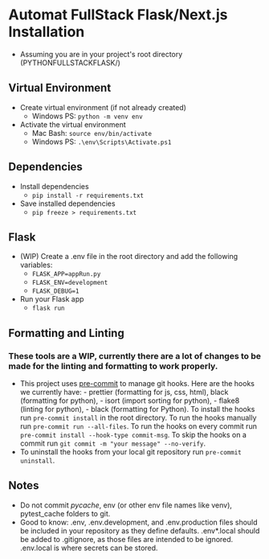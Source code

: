# Automat FullStack Flask/Next.js Installation

- Assuming you are in your project's root directory (PYTHONFULLSTACKFLASK/)

## Virtual Environment

- Create virtual environment (if not already created)
  - Windows PS: `python -m venv env`
- Activate the virtual environment
  - Mac Bash: `source env/bin/activate`
  - Windows PS: `.\env\Scripts\Activate.ps1`

## Dependencies

- Install dependencies
  - `pip install -r requirements.txt`
- Save installed dependencies
  - `pip freeze > requirements.txt`

## Flask

- (WIP) Create a .env file in the root directory and add the following variables:
  - `FLASK_APP=appRun.py`
  - `FLASK_ENV=development`
  - `FLASK_DEBUG=1`
- Run your Flask app
  - `flask run`

## Formatting and Linting

### These tools are a WIP, currently there are a lot of changes to be made for the linting and formatting to work properly.

- This project uses [pre-commit](https://pre-commit.com/) to manage git hooks. Here are the hooks we currently have: - prettier (formatting for js, css, html), black (formatting for python), - isort (import sorting for python), - flake8 (linting for python), - black (formatting for Python).
  To install the hooks run `pre-commit install` in the root directory. To run the hooks manually run `pre-commit run --all-files`. To run the hooks on every commit run `pre-commit install --hook-type commit-msg`. To skip the hooks on a commit run `git commit -m "your message" --no-verify`.
- To uninstall the hooks from your local git repository run `pre-commit uninstall`.

## Notes

- Do not commit _pycache_, env (or other env file names like venv), pytest_cache folders to git.
- Good to know: .env, .env.development, and .env.production files should be included in your repository as they define defaults. .env\*.local should be added to .gitignore, as those files are intended to be ignored. .env.local is where secrets can be stored.
